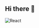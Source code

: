 ## Hi there 👋


![React](https://img.shields.io/badge/react-%2320232a.svg?style=for-the-badge&logo=react&logoColor=%2361DAFB) 

